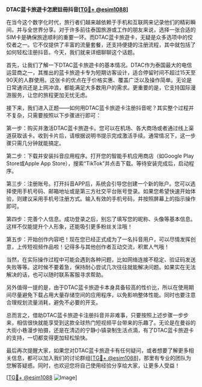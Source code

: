 **DTAC蓝卡旅遊卡怎麽註冊抖音[[TG💪+ @esim1088](https://t.me/s/esim1088)]**

在当今这个数字化时代，旅行者们越来越依赖于手机和互联网来记录他们的精彩瞬间，并与全世界分享。对于许多前往泰国旅游或工作的朋友来说，选择一张合适的SIM卡是确保旅途顺利的重要一环。而DTAC蓝卡旅遊卡，无疑是众多选项中的佼佼者之一。它不仅提供了丰富的流量套餐，还支持便捷的注册流程，其中就包括了如何轻松注册抖音。今天，我们就来详细聊聊这个话题。

首先，让我们了解一下DTAC蓝卡旅遊卡的基本情况。DTAC作为泰国最大的电信运营商之一，其推出的蓝卡旅遊卡专为短期访客设计，适合停留时间不超过15天至90天的人群使用。这张卡的优点在于价格实惠、覆盖广泛以及操作简单。无论是日常通讯还是上网冲浪，都能满足大多数用户的需求。更重要的是，它支持国际漫游服务，让您的旅程更加无忧无虑。

接下来，我们进入正题——如何用DTAC蓝卡旅遊卡注册抖音呢？其实整个过程并不复杂，只需要按照以下步骤进行即可：

第一步：购买并激活DTAC蓝卡旅遊卡。您可以在机场、各大商场或者通过线上渠道获取该卡。收到卡片后，请根据说明书提示完成激活手续。通常情况下，这一步骤只需几分钟就能搞定。

第二步：下载并安装抖音应用程序。打开您的智能手机应用商店（如Google Play Store或Apple App Store），搜索“TikTok”并点击下载。等待安装完成后，启动程序。

第三步：注册账号。打开抖音APP后，系统会引导您创建一个新的账户。您可以选择使用手机号码、邮箱地址或是第三方社交平台账号登录。如果您希望快速开始体验，则建议采用手机号注册方式。输入有效的手机号码，并按照屏幕上的指示操作即可。

第四步：完善个人信息。成功登录之后，别忘了填写您的昵称、头像等基本信息。这样不仅能提升个人形象，还能吸引更多粉丝关注哦！

第五步：开始创作内容吧！现在您已经正式成为了一名抖音用户，可以尽情发挥创意，上传短视频作品啦！记得多与其他创作者互动交流，积累人气哦！

当然，在实际操作过程中可能会遇到各种问题，比如网络连接不稳定、验证码发送失败等等。这时候不要着急，保持耐心尝试几次往往就能解决问题。如果实在无法解决的话，也可以随时联系客服寻求帮助。

另外值得一提的是，由于DTAC蓝卡旅遊卡本身具备较高的性价比，所以在使用期间尽量避免下载占用大量存储空间的应用程序，以免影响整体性能。同时也要注意合理规划流量消耗，避免不必要的开支。

总而言之，借助DTAC蓝卡旅遊卡注册抖音并非难事，只要按照上述步骤一步步来，相信很快就能享受到这款全球热门短视频平台带来的乐趣了。无论是在曼谷的大街小巷漫步拍摄，还是在清迈的宁静小镇录制生活点滴，有了DTAC蓝卡旅遊卡的支持，一切都变得更加轻松愉快。

最后再次提醒大家，如果您对DTAC蓝卡旅遊卡有任何疑问，或者想要了解更多相关信息，都可以加入我们的讨论群组[[TG💪+ @esim1088](https://t.me/s/esim1088)]，那里有专业的团队为您解答疑惑。同时，也欢迎您将自己使用经验分享给大家，让更多人受益！

[[TG💪+ @esim1088](https://t.me/s/esim1088) ![Image](https://i.postimg.cc/4NQfJmqS/Snipaste-2025-05-13-00-14-12.png)]
